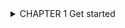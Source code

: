 <details> 
<summary> CHAPTER 1 Get started 
</summary>

===>  Python is a widely used high-level programming language for general-purpose programming, created by Guido van
Rossum and first released in 1991.

====> Python features a dynamic type system and automatic memory management
and supports multiple programming paradigms, including object-oriented, imperative, functional programming,
and procedural styles. It has a large and comprehensive standard library.

Two major versions of Python are currently in active use:
Python 3.x is the current version and is under active development.
Python 2.x is the legacy version and will receive only security updates until 2020. No new features will be implemented. 

If you have Python 3 installed, and it is your default version

$ python --version
Python 3.6.0

Python 2.x Version ≤ 2.7

If you have Python 2 installed, and it is your default version

$ python --version
Python 2.7.13

Now write the following code in the prompt:
>>> print("Hello, World")
>>>
>>> Python 3.x Version ≥ 3.0
print('Hello, World')
Python 2.x Version ≥ 2.6

Python 3 print function in Python 2 with the following import statement:
from __future__ import print_function


Launch an interactive Python shell
By executing (running) the python command in your terminal, you are presented with an interactive Python shell.

$ python
Python 2.7.12 (default, Jun 28 2016, 08:46:01)
[GCC 6.1.1 20160602] on linux
Type "help", "copyright", "credits" or "license" for more information.
>>> print 'Hello, World'
Hello, World

Alternatively, start the interactive prompt and load file with python -i <file.py>.
In command line, run:
$ python -i hello.py
"Hello World"
>>>

There are multiple ways to close the Python shell:
>>> exit() or >>> quit() -- ctrl+D --- ctrl+c

<details> 
<summary> Section 1.2: Creating variables and assigning values
</summary>

# Integer
    a = 2 -----> print(a)                        #   Output: 2\
    b = 9223372036854775807 ----> print(b)       # Output: 9223372036854775807
# Floating point
    pi = 3.14  ------>  print(pi)                # Output: 3.14
# String
    c = 'A' ----> print(c)                       # Output: A
# String
    name = 'John Doe'  --->print(name)          # Output: John Doe
# Boolean
    q = True --->  print(q)                     # Output: True
# Empty value or null data type
    x = None  ---->print(x)                     # Output: None

    0 = x                    => Output: SyntaxError: can't assign to literal

Rules for variable naming:\
    
     1. Variables names must start with a letter or an underscore.
             x = True # valid
            _y = True # valid
            9x = False # starts with numeral        => SyntaxError: invalid syntax
            $y = False # starts with symbol         => SyntaxError: invalid syntax
    
     2. The remainder of your variable name may consist of letters, numbers and underscores.
             has_0_in_it = "Still Valid"

     3. Names are case sensitive.
                x = 9
                y = X*5  =====>    NameError: name 'X' is not defined 
                
Even though there's no need to specify a data type when declaring a variable in Python, while allocating the necessary area in memory for the variable, 
the Python interpreter automatically picks the most suitable built-in type for it:

                a = 2                  ======> print(type(a))            # Output: <type 'int'>
                b = 9223372036854775807 ===> print(type(b))              # Output: <type 'int'>
                pi = 3.14                ====>print(type(pi))            # Output: <type 'float'>
                c = 'A'                 ====> print(type(c))             # Output: <type 'str'>
                name = 'John Doe'        =====> print(type(name))        # Output: <type 'str'>
                q = True                 ====>print(type(q))             # Output: <type 'bool'>
                x = None                ====> print(type(x))             # Output: <type 'NoneType'>

                
You can assign multiple values to multiple variables in one line. Note that there must be the same number of
arguments on the right and left sides of the = operator:

            a, b, c = 1, 2, 3 ======> print(a, b, c)       # Output: 1 2 3
            a, b, c = 1, 2 ====> Traceback (most recent call last): => File "name.py", line N, in <module>
            => a, b, c = 1, 2 ===> ValueError: need more than 2 values to unpack
            a, b = 1, 2, 3 ====> Traceback (most recent call last): => File "name.py", line N, in <module>
            => a, b = 1, 2, 3 ===> ValueError: too many values to unpack


The error in last example can be obviated by assigning remaining values to equal number of arbitrary variables.
This dummy variable can have any name, but it is conventional to use the underscore (_) for assigning unwanted values:
    a, b, _ = 1, 2, 3 ===>print(a, b)     # Output: 1, 2

Note that the number of _ and number of remaining values must be equal. Otherwise 'too many values to unpack
error' is thrown as above:
    a, b, _ = 1,2,3,4 ===>Traceback (most recent call last): ===>File "name.py", line N, in <module>
    a, b, _ = 1,2,3,4  ===>ValueError: too many values to unpack (expected 3)           

sometime we can assign several variables simultaneously with single value

            a = b = c = 1 ====> print(a, b, c) # Output: 1 1 1
            a = b = c = 1 # all three names a, b and c refer to same int object with value 1
            print(a, b, c) # Output: 1 1 1
                b = 2 # b now refers to another int object, one with a value of 2
            print(a, b, c)   # Output: 1 2 1 # so output is as expected.

The above is also true for mutable types (like list, dict, etc.) just as it is true for immutable types (like int, string,
tuple, etc.):

        x = y = [7, 8, 9] # x and y refer to the same list object just created, [7, 8, 9]
        x = [13, 8, 9] # x now refers to a different list object just created, [13, 8, 9]
        print(y) # y still refers to the list it was first assigned
        # Output: [7, 8, 9]

Things are a bit different when it comes to modifying the object (in contrast to assigning the name to
a different object, which we did above) when the cascading assignment is used for mutable types.

        x = y = [7, 8, 9] # x and y are two different names for the same list object just created, [7,8, 9]
        x[0] = 13 # we are updating the value of the list [7, 8, 9] through one of its names, x in this case
        print(y) # printing the value of the list using its other name
         # Output: [13, 8, 9] # hence, naturally the change is reflected

Nested lists are also valid in python. This means that a list can contain another list as an element.

        x = [1, 2, [3, 4, 5], 6, 7] # this is nested list
        print x[2] # Output: [3, 4, 5]
        print x[2][1] # Output: 4

Lastly, variables in Python do not have to stay the same type as which they were first defined -- you can simply use
= to assign a new value to a variable, even if that value is of a different type.

        a = 2 print(a) # Output: 2
        a = "New value" print(a) # Output: New value


<details> 
<summary> Section 1.3: Block Indentation 
</summary>



<details> 
<summary> CHAPTER 1 Get started 
</summary>

</summary>



